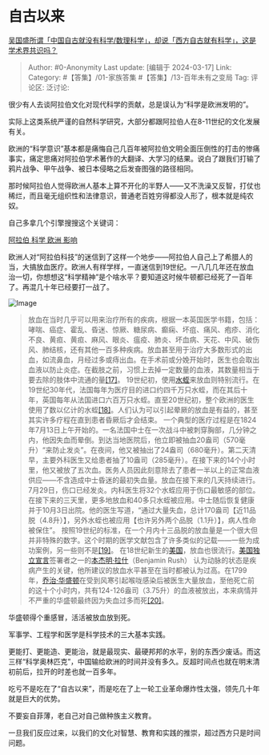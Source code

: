 # 自古以来
[吴国盛所谓「中国自古就没有科学/数理科学」，却说「西方自古就有科学」，这是学术界共识吗？](https://www.zhihu.com/question/313617966/answer/3433354012)

> Author: #0-Anonymity
> Last update: [编辑于 2024-03-17]
> Link:
> Category: #【答集】/01-家族答集 #【答集】/13-百年未有之变局 
> Tag: 
> 评论区:
> 泛讨论:

很少有人去谈阿拉伯文化对现代科学的贡献，总是误认为“科学是欧洲发明的”。

实际上这类系统严谨的自然科学研究，大部分都跟阿拉伯人在8-11世纪的文化发展有关。

欧洲的“科学意识”基本都是痛悔自己几百年被阿拉伯文明全面压倒性的打击的惨痛事实，痛定思痛对阿拉伯学术著作的大翻译、大学习的结果。说白了跟我们打输了鸦片战争、甲午战争、被日本侵略之后发奋图强的路径相同。

那时候阿拉伯人觉得欧洲人基本上算不开化的半野人——又不洗澡又反智，打仗也稀烂，而且毫无组织性和法律意识，普通老百姓穷得都没人形了，根本就是纯农奴。

自己多拿几个引擎搜搜这个关键词：

[阿拉伯 科学 欧洲 影响](https://link.zhihu.com/?target=https%3A//www.baidu.com/from%3D844b/s%3Fword%3D%25E9%2598%25BF%25E6%258B%2589%25E4%25BC%25AF%2520%25E7%25A7%2591%25E5%25AD%25A6%2520%25E6%25AC%25A7%25E6%25B4%25B2%2520%25E5%25BD%25B1%25E5%2593%258D%26ts%3D0%26t_kt%3D0%26ie%3Dutf-8%26rsv_iqid%3D10871229648041993099%26rsv_t%3D0cb2HKB5I6ut9ILq6Iplx47JP7S1hZbeVJT9TSaNkTWi7gfUidQliSzDRA%26sa%3Dib%26ms%3D1%26rsv_pq%3D10871229648041993099%26tj%3D1%26rsv_sug4%3D1710658740804%26inputT%3D1710658743337%26sugid%3D200198307908387%26ss%3D100)

欧洲人对“阿拉伯科技”的迷信到了这样一个地步——阿拉伯人自己上了希腊人的当，大搞放血医疗。欧洲人有样学样，一直迷信到19世纪。一八几几年还在放血治一切，你想想这“科学精神”是个啥水平？要知道这时候牛顿都已经死了一百年了。再混几十年已经要打一战了。

![Image](https://picx.zhimg.com/50/v2-538872d347a25eff9a935d60b41aeea4_720w.jpg?source=2c26e567)

> 放血在当时几乎可以用来治疗所有的疾病，根据一本英国医学书籍，包括：哮喘、癌症、霍乱、昏迷、惊厥、糖尿病、癫痫、坏疽、痛风、疱疹、消化不良、黄疸、黄疸、麻风、眼炎、瘟疫、肺炎、坏血病、天花、中风、破伤风、肺结核，还有其他一百多种疾病。放血甚至用于治疗大多数形式的出血，如流鼻血，月经过多或痔出血。在手术前或分娩开始时，医生也会取出血液以防止炎症。在截肢之前，习惯上去掉一定数量的血液，其数量相当于要去除的肢体中流通的量[\[17\]](https://link.zhihu.com/?target=https%3A//zh.m.wikipedia.org/wiki/%25E6%2594%25BE%25E8%25A1%2580%23cite_note-17)。
> 19世纪初，使用[水蛭](https://link.zhihu.com/?target=https%3A//zh.m.wikipedia.org/wiki/%25E6%25B0%25B4%25E8%259B%25AD)来放血则特别流行。在19世纪30年代，法国每年为医疗目的进口约四千万只水蛭，而在其后十年，英国每年从法国进口六百万只水蛭。直至20世纪初，整个欧洲的医生使用了数以亿计的水蛭[\[18\]](https://link.zhihu.com/?target=https%3A//zh.m.wikipedia.org/wiki/%25E6%2594%25BE%25E8%25A1%2580%23cite_note-18)。人们认为可以引起晕厥的放血是有益的，甚至其实许多疗程在直到患者昏厥后才会结束。
> 一个典型的医疗过程是在1824年7月13日上午开始的。一名法国中士在一次战斗中被刺穿胸部，几分钟之内，他因失血而晕倒。到达当地医院后，他立即被抽血20盎司（570毫升）“来防止发炎”。在夜间，他又被抽出了24盎司（680毫升）。第二天清早，主要外科医生又给患者抽了10盎司（285毫升）。在接下来的14个小时里，他又被放了五次血。医务人员因此刻意除去了患者一半以上的正常血液供应——不含造成中士昏迷的最初失血量。放血在接下来的几天持续进行。7月29日，伤口已经发炎。内科医生将32个水蛭应用于伤口最敏感的部位。在接下来的三天里，更多地放血和40多只水蛭被应用。中士随后恢复健康并于10月3日出院。他的医生写道，“通过大量失血，总计170盎司【近11品脱（4.8升）】，另外水蛭也被应用【也许另外两个品脱（1.1升）】，病人性命被保住”。 按照19世纪的标准，在一个月内十三品脱的放血量是一个很大但并非特殊的数字。这个时期的医学文献包含了许多类似的记载——一些为成功案例，另一些则不是[\[19\]](https://link.zhihu.com/?target=https%3A//zh.m.wikipedia.org/wiki/%25E6%2594%25BE%25E8%25A1%2580%23cite_note-19)。
> 在18世纪新生的[美国](https://link.zhihu.com/?target=https%3A//zh.m.wikipedia.org/wiki/%25E7%25BE%258E%25E5%259B%25BD)，放血也很流行。[美国独立宣言](https://link.zhihu.com/?target=https%3A//zh.m.wikipedia.org/wiki/%25E7%25BE%258E%25E5%259B%25BD%25E7%258B%25AC%25E7%25AB%258B%25E5%25AE%25A3%25E8%25A8%2580)签署者之一的[本杰明·拉什](https://link.zhihu.com/?target=https%3A//zh.m.wikipedia.org/w/index.php%3Ftitle%3D%25E6%259C%25AC%25E6%259D%25B0%25E6%2598%258E%25C2%25B7%25E6%258B%2589%25E4%25BB%2580%26action%3Dedit%26redlink%3D1)（Benjamin Rush） 认为动脉的状态是疾病产生的关键，他所建议的放血水平甚至在当时都被认为过高。在1799年，[乔治·华盛顿](https://link.zhihu.com/?target=https%3A//zh.m.wikipedia.org/wiki/%25E4%25B9%2594%25E6%25B2%25BB%25C2%25B7%25E5%258D%258E%25E7%259B%259B%25E9%25A1%25BF)在受到风寒引起喉咙感染后被医生大量放血，至他死亡前的这十个小时内，共有124-126盎司（3.75升）的血液被放出，本来病情并不严重的华盛顿最终因为失血过多而死[\[20\]](https://link.zhihu.com/?target=https%3A//zh.m.wikipedia.org/wiki/%25E6%2594%25BE%25E8%25A1%2580%23cite_note-20)。

华盛顿得个重感冒，活活被放血放到死。

军事学、工程学和医学是科学技术的三大基本实践。

更能打、更能造、更能治，就是最现实、最硬邦邦的水平，别的东西少废话。而这三样“科学奥林匹克”，中国输给欧洲的时间并没有多久。反超时间点也就在明末清初前后，拉开的时差也就一百多年。

吃亏不是吃在了“自古以来”，而是吃在了上一轮工业革命爆炸性太强，领先几十年就是巨大的优势。

不要妄自菲薄，老自己对自己做种族主义教育。

一旦我们反应过来，以我们的文化对智慧、教育和实践的推崇，超过西方只是时间问题。